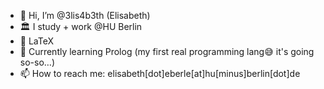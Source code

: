 - 👋 Hi, I’m @3lis4b3th (Elisabeth)
- 🏛 I study + work @HU Berlin
- 💞️ LaTeX
- 🌱 Currently learning Prolog (my first real programming lang😅 it's going so-so…)
- 📫 How to reach me: elisabeth[dot]eberle[at]hu[minus]berlin[dot]de

<!---
3lis4b3th/3lis4b3th is a ✨ special ✨ repository because its `README.md` (this file) appears on your GitHub profile.
You can click the Preview link to take a look at your changes.
--->
